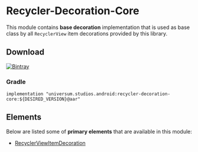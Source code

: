 Recycler-Decoration-Core
===============

This module contains **base decoration** implementation that is used as base class by all `RecyclerView`
item decorations provided by this library.

## Download ##
[![Bintray](https://api.bintray.com/packages/universum-studios/android/universum.studios.android%3Arecycler/images/download.svg)](https://bintray.com/universum-studios/android/universum.studios.android%3Arecycler/_latestVersion)

### Gradle ###

    implementation "universum.studios.android:recycler-decoration-core:${DESIRED_VERSION}@aar"

## Elements ##

Below are listed some of **primary elements** that are available in this module:

- [RecyclerViewItemDecoration](https://github.com/universum-studios/android_recycler/tree/master/library-decoration-core/src/main/java/universum/studios/android/recycler/decoration/RecyclerViewItemDecoration.java)
